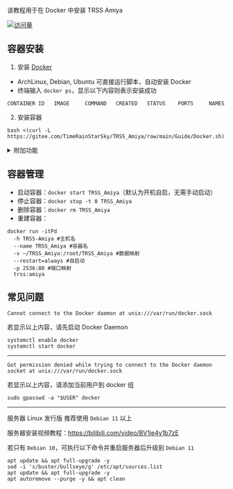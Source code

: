 该教程用于在 Docker 中安装 TRSS Amiya

[![访问量](https://profile-counter.glitch.me/TimeRainStarSky-Docker/count.svg)](https://docker.com)

## 容器安装

1. 安装 [Docker](https://docker.com)

- ArchLinux, Debian, Ubuntu 可直接运行脚本，自动安装 Docker
- 终端输入 `docker ps`，显示以下内容则表示安装成功

```
CONTAINER ID   IMAGE     COMMAND   CREATED   STATUS    PORTS     NAMES
```

2. 安装容器

```
bash <(curl -L https://gitee.com/TimeRainStarSky/TRSS_Amiya/raw/main/Guide/Docker.sh)
```

<details><summary>附加功能</summary>

自定义 安装路径 `DIR` 启动命令 `CMD` 容器名 `DKNAME` （可用于多开）

举例：将脚本安装至 `/Bot` 启动命令 `trss` 容器名 `TRSS` 

```
DIR=/Bot CMD=trss DKNAME=TRSS bash xxx
```

</details>

## 容器管理

- 启动容器：`docker start TRSS_Amiya`（默认为开机自启，无需手动启动）
- 停止容器：`docker stop -t 0 TRSS_Amiya`
- 删除容器：`docker rm TRSS_Amiya`
- 重建容器：

```
docker run -itPd
  -h TRSS-Amiya #主机名
  --name TRSS_Amiya #容器名
  -v ~/TRSS_Amiya:/root/TRSS_Amiya #数据映射
  --restart=always #自启动
  -p 2536:80 #端口映射
  trss:amiya
```

## 常见问题

```
Cannot connect to the Docker daemon at unix:///var/run/docker.sock
```

若显示以上内容，请先启动 Docker Daemon

```
systemctl enable docker
systemctl start docker
```

---

```
Got permission denied while trying to connect to the Docker daemon socket at unix:///var/run/docker.sock
```

若显示以上内容，请添加当前用户到 docker 组

```
sudo gpasswd -a "$USER" docker
```

---

服务器 Linux 发行版 推荐使用 `Debian 11` 以上

服务器安装视频教程：<https://bilibili.com/video/BV1ie4y1b7zE>

若只有 `Debian 10`，可执行以下命令并重启服务器后升级到 `Debian 11`

```
apt update && apt full-upgrade -y
sed -i 's/buster/bullseye/g' /etc/apt/sources.list
apt update && apt full-upgrade -y
apt autoremove --purge -y && apt clean
```
